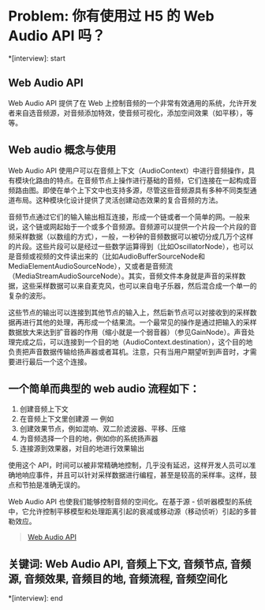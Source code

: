 # Problem: 你有使用过 H5 的 Web Audio API 吗？

*[interview]: start
## Web Audio API
Web Audio API 提供了在 Web 上控制音频的一个非常有效通用的系统，允许开发者来自选音频源，对音频添加特效，使音频可视化，添加空间效果（如平移），等等。

## Web audio 概念与使用
Web Audio API 使用户可以在音频上下文（AudioContext）中进行音频操作，具有模块化路由的特点。在音频节点上操作进行基础的音频，它们连接在一起构成音频路由图。即使在单个上下文中也支持多源，尽管这些音频源具有多种不同类型通道布局。这种模块化设计提供了灵活创建动态效果的复合音频的方法。

音频节点通过它们的输入输出相互连接，形成一个链或者一个简单的网。一般来说，这个链或网起始于一个或多个音频源。音频源可以提供一个片段一个片段的音频采样数据（以数组的方式），一般，一秒钟的音频数据可以被切分成几万个这样的片段。这些片段可以是经过一些数学运算得到（比如OscillatorNode），也可以是音频或视频的文件读出来的（比如AudioBufferSourceNode和MediaElementAudioSourceNode），又或者是音频流（MediaStreamAudioSourceNode）。其实，音频文件本身就是声音的采样数据，这些采样数据可以来自麦克风，也可以来自电子乐器，然后混合成一个单一的复杂的波形。

这些节点的输出可以连接到其他节点的输入上，然后新节点可以对接收到的采样数据再进行其他的处理，再形成一个结果流。一个最常见的操作是通过把输入的采样数据放大来达到扩音器的作用（缩小就是一个弱音器）（参见GainNode）。声音处理完成之后，可以连接到一个目的地（AudioContext.destination），这个目的地负责把声音数据传输给扬声器或者耳机。注意，只有当用户期望听到声音时，才需要进行最后一个这个连接。

## 一个简单而典型的 web audio 流程如下：

1. 创建音频上下文
2. 在音频上下文里创建源 — 例如 <audio>, 振荡器，流
3. 创建效果节点，例如混响、双二阶滤波器、平移、压缩
4. 为音频选择一个目的地，例如你的系统扬声器
5. 连接源到效果器，对目的地进行效果输出

使用这个 API，时间可以被非常精确地控制，几乎没有延迟，这样开发人员可以准确地响应事件，并且可以针对采样数据进行编程，甚至是较高的采样率。这样，鼓点和节拍是准确无误的。

Web Audio API 也使我们能够控制音频的空间化。在基于源 - 侦听器模型的系统中，它允许控制平移模型和处理距离引起的衰减或移动源（移动侦听）引起的多普勒效应。

> [Web Audio API](https://developer.mozilla.org/zh-CN/docs/Web/API/Web_Audio_API)
## 关键词: Web Audio API, 音频上下文, 音频节点, 音频源, 音频效果, 音频目的地, 音频流程, 音频空间化
*[interview]: end
